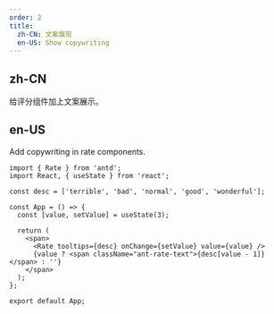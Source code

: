 ```yaml
---
order: 2
title:
  zh-CN: 文案展现
  en-US: Show copywriting
---
```


## zh-CN

给评分组件加上文案展示。

## en-US

Add copywriting in rate components.

```tsx
import { Rate } from 'antd';
import React, { useState } from 'react';

const desc = ['terrible', 'bad', 'normal', 'good', 'wonderful'];

const App = () => {
  const [value, setValue] = useState(3);

  return (
    <span>
      <Rate tooltips={desc} onChange={setValue} value={value} />
      {value ? <span className="ant-rate-text">{desc[value - 1]}</span> : ''}
    </span>
  );
};

export default App;
```
